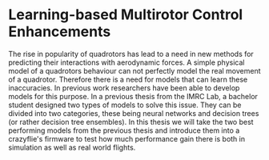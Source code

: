 # Learning-based Multirotor Control Enhancements
The rise in popularity of quadrotors has lead to a need in new methods for predicting their interactions with aerodynamic forces. A simple physical model of a quadrotors behaviour can not perfectly model the real movement of a quadrotor. Therefore there is a need for models that can learn these inaccuracies. In previous work researchers have been able to develop models for this purpose. In a previous thesis from the IMRC Lab, a bachelor student designed two types of models to solve this issue. They can be divided into two categories, these being neural networks and decision trees (or rather decision tree ensembles). In this thesis we will take the two best performing models from the previous thesis and introduce them into a crazyflie's firmware to test how much performance gain there is both in simulation as well as real world flights.
